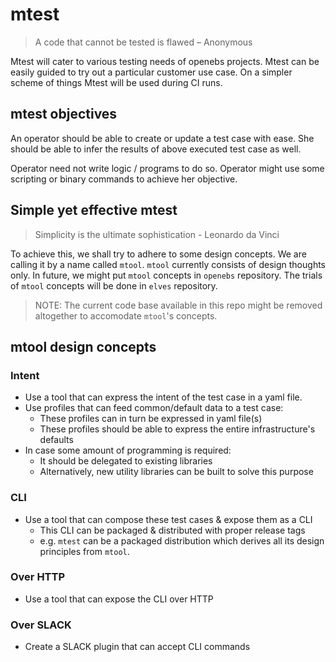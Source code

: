 # mtest

> A code that cannot be tested is flawed – Anonymous

Mtest will cater to various testing needs of openebs projects. Mtest can be 
easily guided to try out a particular customer use case. On a simpler scheme 
of things Mtest will be used during CI runs.

## mtest objectives

An operator should be able to create or update a test case with ease. She
should be able to infer the results of above executed test case as well. 

Operator need not write logic / programs to do so. Operator might use some scripting 
or binary commands to achieve her objective.

## Simple yet effective mtest

> Simplicity is the ultimate sophistication - Leonardo da Vinci

To achieve this, we shall try to adhere to some design concepts. We are calling
it by a name called `mtool`. `mtool` currently consists of design thoughts only.
In future, we might put `mtool` concepts in `openebs` repository. The trials
of `mtool` concepts will be done in `elves` repository.

> NOTE: The current code base available in this repo might be removed altogether
to accomodate `mtool`'s concepts.

## mtool design concepts

### Intent

- Use a tool that can express the intent of the test case in a yaml file.
- Use profiles that can feed common/default data to a test case:
  - These profiles can in turn be expressed in yaml file(s)
  - These profiles should be able to express the entire infrastructure's defaults
- In case some amount of programming is required:
  - It should be delegated to existing libraries
  - Alternatively, new utility libraries can be built to solve this purpose

### CLI

- Use a tool that can compose these test cases & expose them as a CLI
  - This CLI can be packaged & distributed with proper release tags
  - e.g. `mtest` can be a packaged distribution which derives all its design principles from `mtool`.

### Over HTTP

- Use a tool that can expose the CLI over HTTP

### Over SLACK

- Create a SLACK plugin that can accept CLI commands

